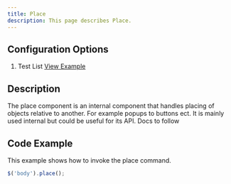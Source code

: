 ```yaml
---
title: Place
description: This page describes Place.
---
```


## Configuration Options

1. Test List [View Example]( ../components/place/list)

## Description

The place component is an internal component that handles placing of objects relative to another. For example popups to buttons ect. It is mainly used internal but could be useful for its API.
Docs to follow

## Code Example

This example shows how to invoke the place command.

```javascript
$('body').place();
```
